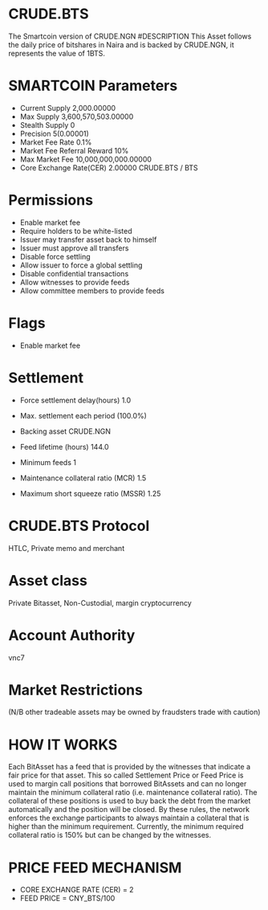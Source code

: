 # CRUDE.BTS
The Smartcoin version of CRUDE.NGN
#DESCRIPTION
This Asset follows the daily price of bitshares in Naira and is backed by CRUDE.NGN, it represents the value of 1BTS.

# SMARTCOIN Parameters
- Current Supply 2,000.00000
- Max Supply 3,600,570,503.00000
- Stealth Supply 0
- Precision 5(0.00001)
- Market Fee Rate 0.1%
- Market Fee Referral Reward 10%
- Max Market Fee 10,000,000,000.00000
- Core Exchange Rate(CER) 2.00000 CRUDE.BTS / BTS

# Permissions
- Enable market fee
- Require holders to be white-listed
- Issuer may transfer asset back to himself
- Issuer must approve all transfers
- Disable force settling
- Allow issuer to force a global settling
- Disable confidential transactions
- Allow witnesses to provide feeds
- Allow committee members to provide feeds
# Flags
- Enable market fee

# Settlement
- Force settlement delay(hours) 1.0
- Max. settlement each period (100.0%)

- Backing asset CRUDE.NGN
- Feed lifetime (hours) 144.0
- Minimum feeds 1
- Maintenance collateral ratio (MCR) 1.5
- Maximum short squeeze ratio (MSSR) 1.25

# CRUDE.BTS Protocol
HTLC, Private memo and merchant
# Asset class
 Private Bitasset, Non-Custodial, margin cryptocurrency
# Account Authority
vnc7
# Market Restrictions
(N/B other tradeable assets may be owned by fraudsters trade with caution)

# HOW IT WORKS
Each BitAsset has a feed that is provided by the witnesses that indicate a fair price for that asset.
This so called Settlement Price or Feed Price is used to margin call positions that borrowed BitAssets and can no longer maintain the minimum collateral ratio (i.e. maintenance collateral ratio).
The collateral of these positions is used to buy back the debt from the market automatically and the position will be closed.
By these rules, the network enforces the exchange participants to always maintain a collateral that is higher than the minimum requirement.
Currently, the minimum required collateral ratio is 150% but can be changed by the witnesses.
# PRICE FEED MECHANISM
- CORE EXCHANGE RATE (CER) = 2
- FEED PRICE = CNY_BTS/100
